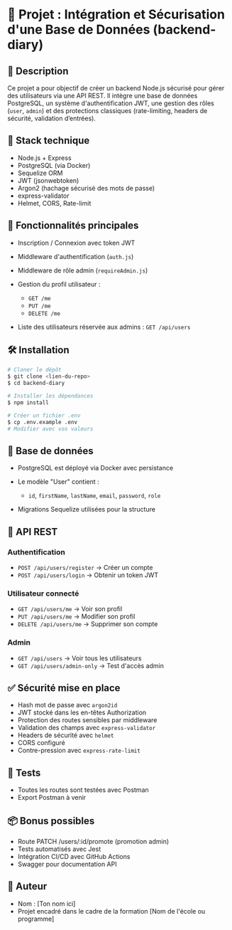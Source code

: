 # 📘 Projet : Intégration et Sécurisation d'une Base de Données (backend-diary)

## 🧩 Description

Ce projet a pour objectif de créer un backend Node.js sécurisé pour gérer des utilisateurs via une API REST. Il intègre une base de données PostgreSQL, un système d'authentification JWT, une gestion des rôles (`user`, `admin`) et des protections classiques (rate-limiting, headers de sécurité, validation d’entrées).

## 🚀 Stack technique

* Node.js + Express
* PostgreSQL (via Docker)
* Sequelize ORM
* JWT (jsonwebtoken)
* Argon2 (hachage sécurisé des mots de passe)
* express-validator
* Helmet, CORS, Rate-limit

## 🔐 Fonctionnalités principales

* Inscription / Connexion avec token JWT
* Middleware d'authentification (`auth.js`)
* Middleware de rôle admin (`requireAdmin.js`)
* Gestion du profil utilisateur :

  * `GET /me`
  * `PUT /me`
  * `DELETE /me`
* Liste des utilisateurs réservée aux admins : `GET /api/users`

## 🛠 Installation

```bash
# Cloner le dépôt
$ git clone <lien-du-repo>
$ cd backend-diary

# Installer les dépendances
$ npm install

# Créer un fichier .env
$ cp .env.example .env
# Modifier avec vos valeurs
```

## 🐘 Base de données

* PostgreSQL est déployé via Docker avec persistance
* Le modèle "User" contient :

  * `id`, `firstName`, `lastName`, `email`, `password`, `role`
* Migrations Sequelize utilisées pour la structure

## 📮 API REST

### Authentification

* `POST /api/users/register` → Créer un compte
* `POST /api/users/login` → Obtenir un token JWT

### Utilisateur connecté

* `GET /api/users/me` → Voir son profil
* `PUT /api/users/me` → Modifier son profil
* `DELETE /api/users/me` → Supprimer son compte

### Admin

* `GET /api/users` → Voir tous les utilisateurs
* `GET /api/users/admin-only` → Test d'accès admin

## ✅ Sécurité mise en place

* Hash mot de passe avec `argon2id`
* JWT stocké dans les en-têtes Authorization
* Protection des routes sensibles par middleware
* Validation des champs avec `express-validator`
* Headers de sécurité avec `helmet`
* CORS configuré
* Contre-pression avec `express-rate-limit`

## 🧪 Tests

* Toutes les routes sont testées avec Postman
* Export Postman à venir

## 📦 Bonus possibles

* Route PATCH /users/\:id/promote (promotion admin)
* Tests automatisés avec Jest
* Intégration CI/CD avec GitHub Actions
* Swagger pour documentation API

## 👤 Auteur

* Nom : \[Ton nom ici]
* Projet encadré dans le cadre de la formation \[Nom de l'école ou programme]
